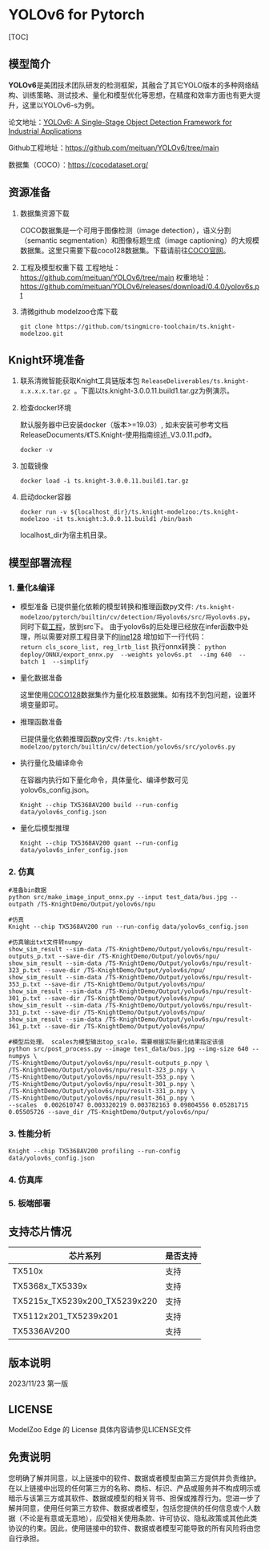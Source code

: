# YOLOv6 for Pytorch

<!--命名规则 {model_name}-{dataset}-{framework}-->

[TOC]

## 模型简介

**YOLOv6**是美团技术团队研发的检测框架，其融合了其它YOLO版本的多种网络结构、训练策略、测试技术、量化和模型优化等思想，在精度和效率方面也有更大提升，这里以YOLOv6-s为例。

<!--可选-->
论文地址：[YOLOv6: A Single-Stage Object Detection Framework for Industrial Applications](https://arxiv.org/abs/2209.02976)

Github工程地址：https://github.com/meituan/YOLOv6/tree/main

数据集（COCO）：https://cocodataset.org/

## 资源准备

1. 数据集资源下载

	COCO数据集是一个可用于图像检测（image detection），语义分割（semantic segmentation）和图像标题生成（image captioning）的大规模数据集。这里只需要下载coco128数据集。下载请前往[COCO官网](https://github.com/ultralytics/yolov5/releases/download/v1.0/coco128_with_yaml.zip)。

2. 工程及模型权重下载
   工程地址：https://github.com/meituan/YOLOv6/tree/main
   权重地址：https://github.com/meituan/YOLOv6/releases/download/0.4.0/yolov6s.pt


3. 清微github modelzoo仓库下载

	```git clone https://github.com/tsingmicro-toolchain/ts.knight-modelzoo.git```

## Knight环境准备

1. 联系清微智能获取Knight工具链版本包 ```ReleaseDeliverables/ts.knight-x.x.x.x.tar.gz ```。下面以ts.knight-3.0.0.11.build1.tar.gz为例演示。

2. 检查docker环境

	​默认服务器中已安装docker（版本>=19.03）, 如未安装可参考文档ReleaseDocuments/《TS.Knight-使用指南综述_V3.0.11.pdf》。
	
	```
	docker -v   
	```

3. 加载镜像
	
	```
	docker load -i ts.knight-3.0.0.11.build1.tar.gz
	```

4. 启动docker容器

	```
	docker run -v ${localhost_dir}/ts.knight-modelzoo:/ts.knight-modelzoo -it ts.knight:3.0.0.11.build1 /bin/bash
	```
	
	localhost_dir为宿主机目录。



## 模型部署流程

### 1. 量化&编译

-   模型准备
	已提供量化依赖的模型转换和推理函数py文件: ```/ts.knight-modelzoo/pytorch/builtin/cv/detection/将yolov6s/src/将yolov6s.py```，同时下载[工程](https://github.com/meituan/YOLOv6/tree/0.4.1)，放到src下。
	由于yolov6s的后处理已经放在infer函数中处理，所以需要对原工程目录下的[line128](https://github.com/meituan/YOLOv6/blob/e9656c307ae62032f40b39c7a7a5ccc31c2f0242/yolov6/models/heads/effidehead_distill_ns.py#L128) 增加如下一行代码：  
	`return cls_score_list, reg_lrtb_list`
	执行onnx转换：
	`python deploy/ONNX/export_onnx.py 
    --weights yolov6s.pt 
    --img 640 
    --batch 1 
    --simplify` 

-   量化数据准备

    这里使用[COCO128](https://github.com/ultralytics/yolov5/releases/download/v1.0/coco128_with_yaml.zip)数据集作为量化校准数据集。如有找不到包问题，设置环境变量即可。

-   推理函数准备
	
	已提供量化依赖推理函数py文件: ```/ts.knight-modelzoo/pytorch/builtin/cv/detection/yolov6s/src/yolov6s.py```

-   执行量化及编译命令

	在容器内执行如下量化命令，具体量化、编译参数可见yolov6s_config.json。

    	Knight --chip TX5368AV200 build --run-config data/yolov6s_config.json

-   量化后模型推理
	
		Knight --chip TX5368AV200 quant --run-config data/yolov6s_infer_config.json


### 2. 仿真

    #准备bin数据
    python src/make_image_input_onnx.py --input test_data/bus.jpg --outpath /TS-KnightDemo/Output/yolov6s/npu

    #仿真
    Knight --chip TX5368AV200 run --run-config data/yolov6s_config.json

	#仿真输出txt文件转numpy
	show_sim_result --sim-data /TS-KnightDemo/Output/yolov6s/npu/result-outputs_p.txt --save-dir /TS-KnightDemo/Output/yolov6s/npu/
	show_sim_result --sim-data /TS-KnightDemo/Output/yolov6s/npu/result-323_p.txt --save-dir /TS-KnightDemo/Output/yolov6s/npu/
	show_sim_result --sim-data /TS-KnightDemo/Output/yolov6s/npu/result-353_p.txt --save-dir /TS-KnightDemo/Output/yolov6s/npu/
	show_sim_result --sim-data /TS-KnightDemo/Output/yolov6s/npu/result-301_p.txt --save-dir /TS-KnightDemo/Output/yolov6s/npu/
	show_sim_result --sim-data /TS-KnightDemo/Output/yolov6s/npu/result-331_p.txt --save-dir /TS-KnightDemo/Output/yolov6s/npu/
	show_sim_result --sim-data /TS-KnightDemo/Output/yolov6s/npu/result-361_p.txt --save-dir /TS-KnightDemo/Output/yolov6s/npu/

	#模型后处理。 scales为模型输出top_scale，需要根据实际量化结果指定该值
	python src/post_process.py --image test_data/bus.jpg --img-size 640 --numpys \
	/TS-KnightDemo/Output/yolov6s/npu/result-outputs_p.npy \
	/TS-KnightDemo/Output/yolov6s/npu/result-323_p.npy \
	/TS-KnightDemo/Output/yolov6s/npu/result-353_p.npy \
	/TS-KnightDemo/Output/yolov6s/npu/result-301_p.npy \
	/TS-KnightDemo/Output/yolov6s/npu/result-331_p.npy \
	/TS-KnightDemo/Output/yolov6s/npu/result-361_p.npy \
	--scales  0.002610747 0.003320219 0.003782163 0.09804556 0.05281715 0.05505726 --save_dir /TS-KnightDemo/Output/yolov6s/npu/

### 3. 性能分析

```
Knight --chip TX5368AV200 profiling --run-config data/yolov6s_config.json
```

### 4. 仿真库

### 5. 板端部署



## 支持芯片情况

| 芯片系列                                          | 是否支持 |
| ------------------------------------------------ | ------- |
| TX510x                                           | 支持     |
| TX5368x_TX5339x                                  | 支持     |
| TX5215x_TX5239x200_TX5239x220 | 支持     |
| TX5112x201_TX5239x201                            | 支持     |
| TX5336AV200                                      | 支持     |



## 版本说明

2023/11/23  第一版



## LICENSE

ModelZoo Edge 的 License 具体内容请参见LICENSE文件

## 免责说明

您明确了解并同意，以上链接中的软件、数据或者模型由第三方提供并负责维护。在以上链接中出现的任何第三方的名称、商标、标识、产品或服务并不构成明示或暗示与该第三方或其软件、数据或模型的相关背书、担保或推荐行为。您进一步了解并同意，使用任何第三方软件、数据或者模型，包括您提供的任何信息或个人数据（不论是有意或无意地），应受相关使用条款、许可协议、隐私政策或其他此类协议的约束。因此，使用链接中的软件、数据或者模型可能导致的所有风险将由您自行承担。




